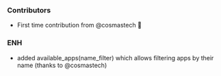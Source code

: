 <!--
A new scriv changelog fragment.

Uncomment the section that is right (remove the HTML comment wrapper).
-->

### Contributors

- First time contribution from @cosmastech 🎉

### ENH

- added available_apps(name_filter) which allows filtering apps by
  their name (thanks to @cosmastech)

<!--
### BUG

- A bullet item for the BUG category.

-->
<!--
### DOC

- A bullet item for the DOC category.

-->
<!--
### Deprecations

- A bullet item for the Deprecations category.

-->
<!--
### Discontinued

- A bullet item for the Discontinued category.

-->
